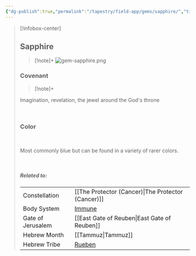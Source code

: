 ```yaml
---
{"dg-publish":true,"permalink":"/tapestry/field-app/gems/sapphire/","title":"Sapphire","tags":["covenants/gems/"],"dgHomeLink":true,"dgEnableSearch":true}
---
```


> [!infobox-center] 
> ## Sapphire
> > [!note]+
> ![gem-sapphire.png](/img/user/File%20Vault/Field%20App/gems/gem-sapphire.png)
>  ### Covenant
>> [!note]+ 
>  <p class="note first">Imagination, revelation, the jewel around the God's throne</p>
>  <br>
> 
>  ### Color
>  <br>
><p class="note first"> Most commonly blue but can be found in a variety of rarer colors. </p><br>
> 
> ##### Related to:
> <p class="note first" p style="margin-bottom: 16px;">
><p class="note third">
>
> |             |        |
> | --- | --- |
> | Constellation | [[The Protector (Cancer)\|The Protector (Cancer)]]                            |
> | Body System    | <a href="immune system" data-href="immune system" class="internal-link">Immune</a> |
> | Gate of Jerusalem  | [[East Gate of Reuben\|East Gate of Reuben]]                                         |
> |   Hebrew Month   | [[Tammuz\|Tammuz]]                                  |
> | Hebrew Tribe | <a href="Tribe of Rueben" data-href="Tribe of Rueben" class="internal-link">Rueben</a>